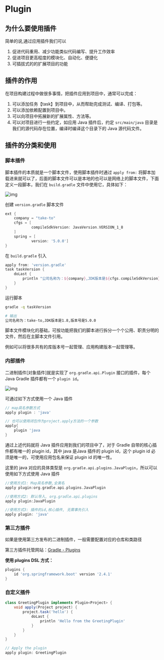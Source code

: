 # Plugin

## 为什么要使用插件

简单的说,通过应用插件我们可以

1. 促进代码重用、减少功能类似代码编写、提升工作效率
2. 促进项目更高程度的模块化、自动化、便捷化
3. 可插拔式的的扩展项目的功能

## 插件的作用

在项目构建过程中做很多事情，把插件应用到项目中，通常可以完成：

1. 可以添加任务【task】到项目中，从而帮助完成测试、编译、打包等。
2. 可以添加依赖配置到项目中。
3. 可以向项目中拓展新的扩展属性、方法等。
4. 可以对项目进行一些约定，如应用 Java 插件后，约定 `src/main/java` 目录是我们的源代码存在位置，编译时编译这个目录下的 Java 源代码文件。

## 插件的分类和使用

### 脚本插件

脚本插件的本质就是一个脚本文件，使用脚本插件时通过 `apply from:` 将脚本加载进来就可以了，后面的脚本文件可以是本地的也可以是网络上的脚本文件，下面定义一段脚本，我们在 `build.gradle` 文件中使用它，具体如下：

![img](/img/java/build/gradle/17.png)

创建 `version.gradle` 脚本文件

```groovy
ext {
    company = "take-to"
    cfgs = [
            compileSdkVersion: JavaVersion.VERSION_1_8
    ]
    spring = [
            version: '5.0.0']
}
```

在 `build.gradle` 引入

```groovy
apply from: 'version.gradle'
task taskVersion {
    doLast {
        println "公司名称为：${company},JDK版本是${cfgs.compileSdkVersion},版本号是${spring.version}"
    }
}
```

运行脚本

```bash
gradle -q taskVersion

# 输出
公司名称为：take-to,JDK版本是1.8,版本号是5.0.0
```

脚本文件模块化的基础，可按功能把我们的脚本进行拆分一个个公用、职责分明的文件，然后在主脚本文件引用。

例如可以将很多共有的库版本号一起管理、应用构建版本一起管理等。

### 内部插件

二进制插件[对象插件]就是实现了 `org.gradle.api.Plugin` 接口的插件，每个 Java Gradle 插件都有一个 `plugin id`。

![img](/img/java/build/gradle/18.png)

可通过如下方式使用一个 Java 插件

```groovy
// map具名参数方式
apply plugin : 'java' 

// 也可以使用闭包作为project.apply方法的一个参数
apply{
    plugin 'java
}
```

通过上述代码就将 Java 插件应用到我们的项目中了，对于 Gradle 自带的核心插件都有唯一的 plugin id，其中 java 是Java 插件的 plugin id，这个 plugin id 必须是唯一的，可使用应用包名来保证 plugin id 的唯一性。

这里的 java 对应的具体类型是 `org.gradle.api.plugins.JavaPlugin`，所以可以使用如下方式使用 Java 插件

```groovy
//使用方式1: Map具名参数,全类名
apply plugin:org.gradle.api.plugins.JavaPlugin

//使用方式2: 默认导入, org.gradle.api.plugins
apply plugin:JavaPlugin

//使用方式3: 插件的id,核心插件, 无需事先引入
apply plugin: 'java' 
```

### 第三方插件

如果是使用第三方发布的二进制插件，一般需要配置对应的仓库和类路径

第三方插件托管网站：[Gradle - Plugins](https://plugins.gradle.org/)

**使用 plugins DSL 方式：**

```groovy
plugins {
    id 'org.springframework.boot' version '2.4.1'
}
```

### 自定义插件

```groovy
class GreetingPlugin implements Plugin<Project> {
    void apply(Project project) {
        project.task('hello') {
            doLast {
                println 'Hello from the GreetingPlugin'
            }
        }
    }
}

// Apply the plugin
apply plugin: GreetingPlugin
```
